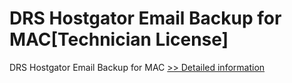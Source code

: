 # DRS Hostgator Email Backup for MAC[Technician License]
DRS Hostgator Email Backup for MAC
[>> Detailed information](https://secure.shareit.com/shareit/product.html?productid=301004943&affiliateid=200057808)